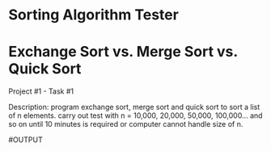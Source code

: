 # Sorting Algorithm Tester

# Exchange Sort vs. Merge Sort vs. Quick Sort



  Project #1 - Task #1
  
  Description: program exchange sort, merge sort and quick sort to sort 
a list of n elements. 
  carry out test with n = 10,000, 20,000, 50,000, 100,000... and so on 
until 10 minutes is required
  or computer cannot handle size of n.  
 

#OUTPUT 
